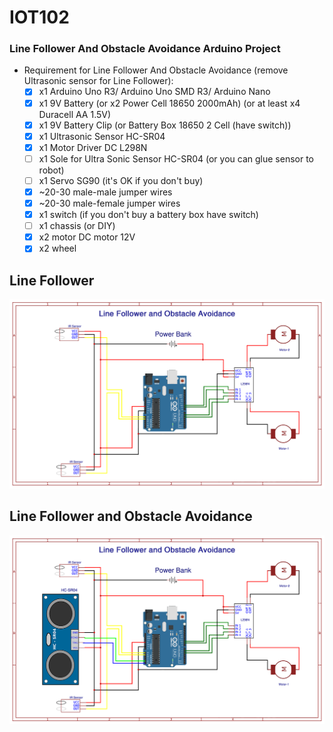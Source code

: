 # IOT102
### Line Follower And Obstacle Avoidance Arduino Project
* Requirement for Line Follower And Obstacle Avoidance (remove Ultrasonic sensor for Line Follower):  
	- [x] x1 Arduino Uno R3/ Arduino Uno SMD R3/ Arduino Nano  
	- [x] x1 9V Battery (or x2 Power Cell 18650 2000mAh) (or at least x4 Duracell AA 1.5V)  
	- [x] x1 9V Battery Clip (or Battery Box 18650 2 Cell (have switch))  
	- [x] x1 Ultrasonic Sensor HC-SR04  
	- [x] x1 Motor Driver DC L298N  
	- [ ] x1 Sole for Ultra Sonic Sensor HC-SR04 (or you can glue sensor to robot)  
	- [ ] x1 Servo SG90 (it's OK if you don't buy)  
	- [x] ~20-30 male-male jumper wires  
	- [x] ~20-30 male-female jumper wires  
	- [x] x1 switch (if you don't buy a battery box have switch)  
	- [ ] x1 chassis (or DIY)  
	- [x] x2 motor DC motor 12V  
	- [x] x2 wheel  
## Line Follower
![Line Follower](https://github.com/ndungx/Line-Follower-And-Obstacle-Avoidance/blob/main/Line%20Follower.png)
## Line Follower and Obstacle Avoidance
![Line Follower](https://github.com/ndungx/Line-Follower-And-Obstacle-Avoidance/blob/main/Line%20Follower%20And%20hc%20sr04.png)
